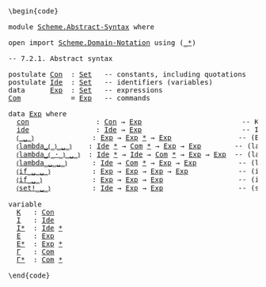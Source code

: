 <pre class="Agda"><a id="1" class="Markup">\begin{code}</a>

<a id="15" class="Keyword">module</a> <a id="22" href="Scheme.Abstract-Syntax.html" class="Module">Scheme.Abstract-Syntax</a> <a id="45" class="Keyword">where</a>

<a id="52" class="Keyword">open</a> <a id="57" class="Keyword">import</a> <a id="64" href="Scheme.Domain-Notation.html" class="Module">Scheme.Domain-Notation</a> <a id="87" class="Keyword">using</a> <a id="93" class="Symbol">(</a><a id="94" href="Scheme.Domain-Notation.html#2876" class="Function Operator">_*</a><a id="96" class="Symbol">)</a>

<a id="99" class="Comment">-- 7.2.1. Abstract syntax</a>

<a id="126" class="Keyword">postulate</a> <a id="Con"></a><a id="136" href="Scheme.Abstract-Syntax.html#136" class="Postulate">Con</a>  <a id="141" class="Symbol">:</a> <a id="143" href="Agda.Primitive.html#388" class="Primitive">Set</a>   <a id="149" class="Comment">-- constants, including quotations</a>
<a id="184" class="Keyword">postulate</a> <a id="Ide"></a><a id="194" href="Scheme.Abstract-Syntax.html#194" class="Postulate">Ide</a>  <a id="199" class="Symbol">:</a> <a id="201" href="Agda.Primitive.html#388" class="Primitive">Set</a>   <a id="207" class="Comment">-- identifiers (variables)</a>
<a id="234" class="Keyword">data</a>      <a id="Exp"></a><a id="244" href="Scheme.Abstract-Syntax.html#244" class="Datatype">Exp</a>  <a id="249" class="Symbol">:</a> <a id="251" href="Agda.Primitive.html#388" class="Primitive">Set</a>   <a id="257" class="Comment">-- expressions</a>
<a id="Com"></a><a id="272" href="Scheme.Abstract-Syntax.html#272" class="Function">Com</a>            <a id="287" class="Symbol">=</a> <a id="289" href="Scheme.Abstract-Syntax.html#244" class="Datatype">Exp</a>   <a id="295" class="Comment">-- commands</a>

<a id="308" class="Keyword">data</a> <a id="313" href="Scheme.Abstract-Syntax.html#244" class="Datatype">Exp</a> <a id="317" class="Keyword">where</a>
  <a id="Exp.con"></a><a id="325" href="Scheme.Abstract-Syntax.html#325" class="InductiveConstructor">con</a>                <a id="344" class="Symbol">:</a> <a id="346" href="Scheme.Abstract-Syntax.html#136" class="Postulate">Con</a> <a id="350" class="Symbol">→</a> <a id="352" href="Scheme.Abstract-Syntax.html#244" class="Datatype">Exp</a>                        <a id="379" class="Comment">-- K</a>
  <a id="Exp.ide"></a><a id="386" href="Scheme.Abstract-Syntax.html#386" class="InductiveConstructor">ide</a>                <a id="405" class="Symbol">:</a> <a id="407" href="Scheme.Abstract-Syntax.html#194" class="Postulate">Ide</a> <a id="411" class="Symbol">→</a> <a id="413" href="Scheme.Abstract-Syntax.html#244" class="Datatype">Exp</a>                        <a id="440" class="Comment">-- I</a>
  <a id="Exp.⦅_␣_⦆"></a><a id="447" href="Scheme.Abstract-Syntax.html#447" class="InductiveConstructor Operator">⦅_␣_⦆</a>              <a id="466" class="Symbol">:</a> <a id="468" href="Scheme.Abstract-Syntax.html#244" class="Datatype">Exp</a> <a id="472" class="Symbol">→</a> <a id="474" href="Scheme.Abstract-Syntax.html#244" class="Datatype">Exp</a> <a id="478" href="Scheme.Domain-Notation.html#2876" class="Function Operator">*</a> <a id="480" class="Symbol">→</a> <a id="482" href="Scheme.Abstract-Syntax.html#244" class="Datatype">Exp</a>                <a id="501" class="Comment">-- (E₀ E*)</a>
  <a id="Exp.⦅lambda␣⦅_⦆_␣_⦆"></a><a id="514" href="Scheme.Abstract-Syntax.html#514" class="InductiveConstructor Operator">⦅lambda␣⦅_⦆_␣_⦆</a>    <a id="533" class="Symbol">:</a> <a id="535" href="Scheme.Abstract-Syntax.html#194" class="Postulate">Ide</a> <a id="539" href="Scheme.Domain-Notation.html#2876" class="Function Operator">*</a> <a id="541" class="Symbol">→</a> <a id="543" href="Scheme.Abstract-Syntax.html#272" class="Function">Com</a> <a id="547" href="Scheme.Domain-Notation.html#2876" class="Function Operator">*</a> <a id="549" class="Symbol">→</a> <a id="551" href="Scheme.Abstract-Syntax.html#244" class="Datatype">Exp</a> <a id="555" class="Symbol">→</a> <a id="557" href="Scheme.Abstract-Syntax.html#244" class="Datatype">Exp</a>        <a id="568" class="Comment">-- (lambda (I*) Γ* E₀)</a>
  <a id="Exp.⦅lambda␣⦅_·_⦆_␣_⦆"></a><a id="593" href="Scheme.Abstract-Syntax.html#593" class="InductiveConstructor Operator">⦅lambda␣⦅_·_⦆_␣_⦆</a>  <a id="612" class="Symbol">:</a> <a id="614" href="Scheme.Abstract-Syntax.html#194" class="Postulate">Ide</a> <a id="618" href="Scheme.Domain-Notation.html#2876" class="Function Operator">*</a> <a id="620" class="Symbol">→</a> <a id="622" href="Scheme.Abstract-Syntax.html#194" class="Postulate">Ide</a> <a id="626" class="Symbol">→</a> <a id="628" href="Scheme.Abstract-Syntax.html#272" class="Function">Com</a> <a id="632" href="Scheme.Domain-Notation.html#2876" class="Function Operator">*</a> <a id="634" class="Symbol">→</a> <a id="636" href="Scheme.Abstract-Syntax.html#244" class="Datatype">Exp</a> <a id="640" class="Symbol">→</a> <a id="642" href="Scheme.Abstract-Syntax.html#244" class="Datatype">Exp</a>  <a id="647" class="Comment">-- (lambda (I* . I) Γ* E₀)</a>
  <a id="Exp.⦅lambda_␣_␣_⦆"></a><a id="676" href="Scheme.Abstract-Syntax.html#676" class="InductiveConstructor Operator">⦅lambda_␣_␣_⦆</a>      <a id="695" class="Symbol">:</a> <a id="697" href="Scheme.Abstract-Syntax.html#194" class="Postulate">Ide</a> <a id="701" class="Symbol">→</a> <a id="703" href="Scheme.Abstract-Syntax.html#272" class="Function">Com</a> <a id="707" href="Scheme.Domain-Notation.html#2876" class="Function Operator">*</a> <a id="709" class="Symbol">→</a> <a id="711" href="Scheme.Abstract-Syntax.html#244" class="Datatype">Exp</a> <a id="715" class="Symbol">→</a> <a id="717" href="Scheme.Abstract-Syntax.html#244" class="Datatype">Exp</a>          <a id="730" class="Comment">-- (lambda I Γ* E₀)</a>
  <a id="Exp.⦅if_␣_␣_⦆"></a><a id="752" href="Scheme.Abstract-Syntax.html#752" class="InductiveConstructor Operator">⦅if_␣_␣_⦆</a>          <a id="771" class="Symbol">:</a> <a id="773" href="Scheme.Abstract-Syntax.html#244" class="Datatype">Exp</a> <a id="777" class="Symbol">→</a> <a id="779" href="Scheme.Abstract-Syntax.html#244" class="Datatype">Exp</a> <a id="783" class="Symbol">→</a> <a id="785" href="Scheme.Abstract-Syntax.html#244" class="Datatype">Exp</a> <a id="789" class="Symbol">→</a> <a id="791" href="Scheme.Abstract-Syntax.html#244" class="Datatype">Exp</a>            <a id="806" class="Comment">-- (if E₀ E₁ E₂)</a>
  <a id="Exp.⦅if_␣_⦆"></a><a id="825" href="Scheme.Abstract-Syntax.html#825" class="InductiveConstructor Operator">⦅if_␣_⦆</a>            <a id="844" class="Symbol">:</a> <a id="846" href="Scheme.Abstract-Syntax.html#244" class="Datatype">Exp</a> <a id="850" class="Symbol">→</a> <a id="852" href="Scheme.Abstract-Syntax.html#244" class="Datatype">Exp</a> <a id="856" class="Symbol">→</a> <a id="858" href="Scheme.Abstract-Syntax.html#244" class="Datatype">Exp</a>                  <a id="879" class="Comment">-- (if E₀ E₁)</a>
  <a id="Exp.⦅set!_␣_⦆"></a><a id="895" href="Scheme.Abstract-Syntax.html#895" class="InductiveConstructor Operator">⦅set!_␣_⦆</a>          <a id="914" class="Symbol">:</a> <a id="916" href="Scheme.Abstract-Syntax.html#194" class="Postulate">Ide</a> <a id="920" class="Symbol">→</a> <a id="922" href="Scheme.Abstract-Syntax.html#244" class="Datatype">Exp</a> <a id="926" class="Symbol">→</a> <a id="928" href="Scheme.Abstract-Syntax.html#244" class="Datatype">Exp</a>                  <a id="949" class="Comment">-- (set! I E)</a>

<a id="964" class="Keyword">variable</a>
  <a id="975" href="Scheme.Abstract-Syntax.html#975" class="Generalizable">K</a>   <a id="979" class="Symbol">:</a> <a id="981" href="Scheme.Abstract-Syntax.html#136" class="Postulate">Con</a>
  <a id="987" href="Scheme.Abstract-Syntax.html#987" class="Generalizable">I</a>   <a id="991" class="Symbol">:</a> <a id="993" href="Scheme.Abstract-Syntax.html#194" class="Postulate">Ide</a>
  <a id="999" href="Scheme.Abstract-Syntax.html#999" class="Generalizable">I*</a>  <a id="1003" class="Symbol">:</a> <a id="1005" href="Scheme.Abstract-Syntax.html#194" class="Postulate">Ide</a> <a id="1009" href="Scheme.Domain-Notation.html#2876" class="Function Operator">*</a>
  <a id="1013" href="Scheme.Abstract-Syntax.html#1013" class="Generalizable">E</a>   <a id="1017" class="Symbol">:</a> <a id="1019" href="Scheme.Abstract-Syntax.html#244" class="Datatype">Exp</a>
  <a id="1025" href="Scheme.Abstract-Syntax.html#1025" class="Generalizable">E*</a>  <a id="1029" class="Symbol">:</a> <a id="1031" href="Scheme.Abstract-Syntax.html#244" class="Datatype">Exp</a> <a id="1035" href="Scheme.Domain-Notation.html#2876" class="Function Operator">*</a>
  <a id="1039" href="Scheme.Abstract-Syntax.html#1039" class="Generalizable">Γ</a>   <a id="1043" class="Symbol">:</a> <a id="1045" href="Scheme.Abstract-Syntax.html#272" class="Function">Com</a>
  <a id="1051" href="Scheme.Abstract-Syntax.html#1051" class="Generalizable">Γ*</a>  <a id="1055" class="Symbol">:</a> <a id="1057" href="Scheme.Abstract-Syntax.html#272" class="Function">Com</a> <a id="1061" href="Scheme.Domain-Notation.html#2876" class="Function Operator">*</a>

<a id="1064" class="Markup">\end{code}</a></pre>